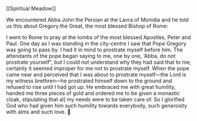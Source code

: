[[Spiritual Meadow]]
 
We encountered Abba John the Persian at the Lavra of Monidia and he told us this about Gregory.the Great, the most blessed Bishop of Rome:  
 
I went to Rome to pray at the tombs of the most blessed Apostles, Peter and Paul. One day as I was standing in the city-centre I saw that Pope Gregory was going to pass by. I had it in mind to prostrate myself before him. The attendants of the pope began saying to me, one by one, ‘Abba, do not prostrate yourself", but I could not understand why they had said that to me; certainly it seemed improper for me not to prostrate myself. When the pope came near and perceived that I was about to prostrate myself—the Lord is my witness brethren—he prostrated himself down to the ground and refused to rise until I had got up. He embraced me with great humility, handed me three pieces of gold and ordered me to be given a monastic cloak, stipulating that al] my needs were to be taken care of. So I glorified God who had given him such humility towards everybody, such generosity with alms and such love.  

